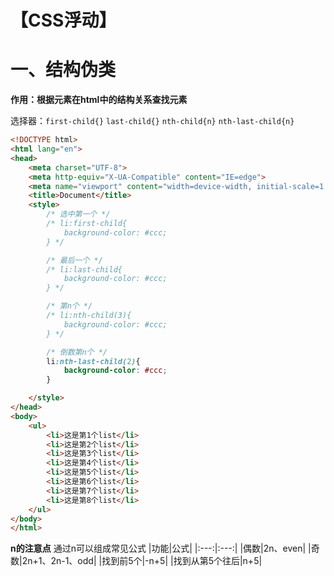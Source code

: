 # 【CSS浮动】
# 一、结构伪类
**作用：根据元素在html中的结构关系查找元素**

选择器：`first-child{}`  `last-child{}`   `nth-child{n}`   `nth-last-child{n}`

```html
<!DOCTYPE html>
<html lang="en">
<head>
    <meta charset="UTF-8">
    <meta http-equiv="X-UA-Compatible" content="IE=edge">
    <meta name="viewport" content="width=device-width, initial-scale=1.0">
    <title>Document</title>
    <style>
        /* 选中第一个 */
        /* li:first-child{
            background-color: #ccc;
        } */

        /* 最后一个 */
        /* li:last-child{
            background-color: #ccc;
        } */

        /* 第n个 */
        /* li:nth-child(3){
            background-color: #ccc;
        } */

        /* 倒数第n个 */
        li:nth-last-child(2){
            background-color: #ccc;
        }

    </style>
</head>
<body>
    <ul>
        <li>这是第1个list</li>
        <li>这是第2个list</li>
        <li>这是第3个list</li>
        <li>这是第4个list</li>
        <li>这是第5个list</li>
        <li>这是第6个list</li>
        <li>这是第7个list</li>
        <li>这是第8个list</li>
    </ul>
</body>
</html>
```

**n的注意点**
通过n可以组成常见公式
|功能|公式|
|:---:|:---:|
|偶数|2n、even|
|奇数|2n+1、2n-1、odd|
|找到前5个|-n+5|
|找到从第5个往后|n+5|

